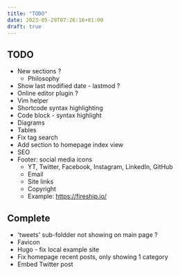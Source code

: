 ```yaml
---
title: "TODO"
date: 2023-05-29T07:26:16+01:00
draft: true
---
```

## TODO
- New sections ?
  - Philosophy
- Show last modified date - lastmod ?
- Online editor plugin ?
- Vim helper
- Shortcode syntax highlighting
- Code block - syntax highlight
- Diagrams
- Tables
- Fix tag search
- Add section to homepage index view
- SEO
- Footer: social media icons
  - YT, Twitter, Facebook, Instagram, LinkedIn, GitHub
  - Email
  - Site links
  - Copyright
  - Example: https://fireship.io/

## Complete
- 'tweets' sub-foldder not showing on main page ?
- Favicon
- Hugo - fix local example site
- Fix homepage recent posts, only showing 1 category
- Embed Twitter post
